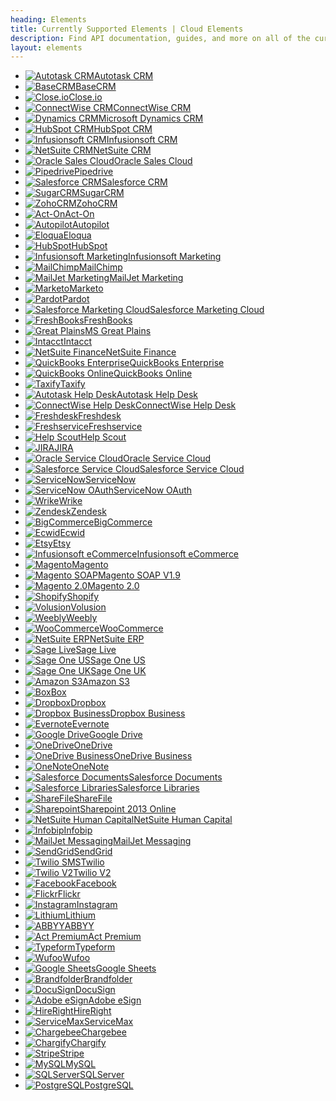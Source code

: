```yaml
---
heading: Elements
title: Currently Supported Elements | Cloud Elements
description: Find API documentation, guides, and more on all of the currently supported Elements.
layout: elements
---
```


* [![Autotask CRM](/assets/img/element-logos/autotask.png)Autotask CRM](./elements/autotask-crm/)
* [![BaseCRM](/assets/img/element-logos/basecrm.png)BaseCRM](./elements/basecrm/)
* [![Close.io](/assets/img/element-logos/closeio.png)Close.io](./elements/closeio/)
* [![ConnectWise CRM](/assets/img/element-logos/connectwise.png)ConnectWise CRM](./elements/connectwise-crm/)
* [![Dynamics CRM](/assets/img/element-logos/dynamicscrm.png)Microsoft Dynamics CRM](./elements/dynamicscrm/)
* [![HubSpot CRM](/assets/img/element-logos/hubspot.png)HubSpot CRM](./elements/hubspot-crm/)
* [![Infusionsoft CRM](/assets/img/element-logos/infusionsoft.png)Infusionsoft CRM](./elements/infusionsoft-crm/)
* [![NetSuite CRM](/assets/img/element-logos/netsuite.png)NetSuite CRM](./elements/netsuite-crm/)
* [![Oracle Sales Cloud](/assets/img/element-logos/oraclesalescloud.png)Oracle Sales Cloud](./elements/oraclesalescloud/)
* [![Pipedrive](/assets/img/element-logos/pipedrive.png)Pipedrive](./elements/pipedrive/)
* [![Salesforce CRM](/assets/img/element-logos/salesforce.png)Salesforce CRM](./elements/salesforce/)
* [![SugarCRM](/assets/img/element-logos/sugarcrm.png)SugarCRM](./elements/sugarcrm/)
* [![ZohoCRM](/assets/img/element-logos/zohocrm.png)ZohoCRM](./elements/zohocrm/)
* [![Act-On](/assets/img/element-logos/acton.png)Act-On](./elements/acton/)
* [![Autopilot](/assets/img/element-logos/autopilot.png)Autopilot](./elements/autopilot/)
* [![Eloqua](/assets/img/element-logos/eloqua.png)Eloqua](./elements/eloqua/)
* [![HubSpot](/assets/img/element-logos/hubspot.png)HubSpot](./elements/hubspot/)
* [![Infusionsoft Marketing](/assets/img/element-logos/infusionsoft.png)Infusionsoft Marketing](./elements/infusionsoft-marketing/)
* [![MailChimp](/assets/img/element-logos/mailchimp.png)MailChimp](./elements/mailchimp/)
* [![MailJet Marketing](/assets/img/element-logos/mailjet.png)MailJet Marketing](./elements/mailjet-marketing/)
* [![Marketo](/assets/img/element-logos/marketo.png)Marketo](./elements/marketo/)
* [![Pardot](/assets/img/element-logos/pardot.png)Pardot](./elements/pardot/)
* [![Salesforce Marketing Cloud](/assets/img/element-logos/salesforce.png)Salesforce Marketing Cloud](./elements/salesforce-marketing-cloud/)
* [![FreshBooks](/assets/img/element-logos/freshbooks.png)FreshBooks](./elements/freshbooks/)
* [![Great Plains](/assets/img/element-logos/greatplains.png)MS Great Plains](./elements/greatplains/)
* [![Intacct](/assets/img/element-logos/intacct.png)Intacct](./elements/intacct/)
* [![NetSuite Finance](/assets/img/element-logos/netsuite.png)NetSuite Finance](./elements/netsuite-finance/)
* [![QuickBooks Enterprise](/assets/img/element-logos/quickbooksenterprise.png)QuickBooks Enterprise](./elements/quickbooksenterprise/)
* [![QuickBooks Online](/assets/img/element-logos/quickbooksonline.png)QuickBooks Online](./elements/quickbooksonline/)
* [![Taxify](/assets/img/element-logos/taxify.png)Taxify](./elements/taxify/)
* [![Autotask Help Desk](/assets/img/element-logos/autotask.png)Autotask Help Desk](./elements/autotask-helpdesk/)
* [![ConnectWise Help Desk](/assets/img/element-logos/connectwise.png)ConnectWise Help Desk](./elements/connectwise-helpdesk/)
* [![Freshdesk](/assets/img/element-logos/freshdesk.png)Freshdesk](./elements/freshdesk/)
* [![Freshservice](/assets/img/element-logos/freshservice.png)Freshservice](./elements/freshservice/)
* [![Help Scout](/assets/img/element-logos/helpscout.png)Help Scout](./elements/helpscout/)
* [![JIRA](/assets/img/element-logos/jira.png)JIRA](./elements/jira/)
* [![Oracle Service Cloud](/assets/img/element-logos/oracleservicecloud.png)Oracle Service Cloud](./elements/oracleservicecloud/)
* [![Salesforce Service Cloud](/assets/img/element-logos/salesforce.png)Salesforce Service Cloud](./elements/salesforce-service-cloud/)
* [![ServiceNow](/assets/img/element-logos/servicenow.png)ServiceNow](./elements/servicenow/)
* [![ServiceNow OAuth](/assets/img/element-logos/servicenow.png)ServiceNow OAuth](./elements/servicenow-oauth/)
* [![Wrike](/assets/img/element-logos/wrike.png)Wrike](./elements/wrike/)
* [![Zendesk](/assets/img/element-logos/zendesk.png)Zendesk](./elements/zendesk/)
* [![BigCommerce](/assets/img/element-logos/bigcommerce.png)BigCommerce](./elements/bigcommerce/)
* [![Ecwid](/assets/img/element-logos/ecwid.png)Ecwid](./elements/ecwid/)
* [![Etsy](/assets/img/element-logos/etsy.png)Etsy](./elements/etsy/)
* [![Infusionsoft eCommerce](/assets/img/element-logos/infusionsoft.png)Infusionsoft eCommerce](./elements/infusionsoft-ecommerce/)
* [![Magento](/assets/img/element-logos/magento.png)Magento](./elements/magento/)
* [![Magento SOAP](/assets/img/element-logos/magento.png)Magento SOAP V1.9](./elements/magento-soap/)
* [![Magento 2.0](/assets/img/element-logos/magento.png)Magento 2.0](./elements/magentov2/)
* [![Shopify](/assets/img/element-logos/shopify.png)Shopify](./elements/shopify/)
* [![Volusion](/assets/img/element-logos/volusion.png)Volusion](./elements/volusion/)
* [![Weebly](/assets/img/element-logos/weebly.png)Weebly](./elements/weebly/)
* [![WooCommerce](/assets/img/element-logos/woocommerce.png)WooCommerce](./elements/woocommerce/)
* [![NetSuite ERP](/assets/img/element-logos/netsuite.png)NetSuite ERP](./elements/netsuite-erp/)
* [![Sage Live](/assets/img/element-logos/sagelive.png)Sage Live](./elements/sagelive/)
* [![Sage One US](/assets/img/element-logos/sageoneus.png)Sage One US](./elements/sageoneus/)
* [![Sage One UK](/assets/img/element-logos/sageoneus.png)Sage One UK](./elements/sageoneuk/)
* [![Amazon S3](/assets/img/element-logos/amazons3.png)Amazon S3](./elements/amazons3/)
* [![Box](/assets/img/element-logos/box.png)Box](./elements/box/)
* [![Dropbox](/assets/img/element-logos/dropbox.png)Dropbox](./elements/dropbox/)
* [![Dropbox Business](/assets/img/element-logos/dropbox.png)Dropbox Business](./elements/dropbox-business/)
* [![Evernote](/assets/img/element-logos/evernote.png)Evernote](./elements/evernote/)
* [![Google Drive](/assets/img/element-logos/googledrive.png)Google Drive](./elements/googledrive/)
* [![OneDrive](/assets/img/element-logos/onedrive.png)OneDrive](./elements/onedrive/)
* [![OneDrive Business](/assets/img/element-logos/onedrivebusiness.png)OneDrive Business](./elements/onedrivebusiness/)
* [![OneNote](/assets/img/element-logos/onenote.png)OneNote](./elements/onenote/)
* [![Salesforce Documents](/assets/img/element-logos/salesforce.png)Salesforce Documents](./elements/salesforce-documents/)
* [![Salesforce Libraries](/assets/img/element-logos/salesforce.png)Salesforce Libraries](./elements/salesforce-libraries/)
* [![ShareFile](/assets/img/element-logos/sharefile.png)ShareFile](./elements/sharefile/)
* [![Sharepoint](/assets/img/element-logos/sharepoint.png)Sharepoint 2013 Online](./elements/sharepoint/)
* [![NetSuite Human Capital](/assets/img/element-logos/netsuite.png)NetSuite Human Capital](./elements/netsuite-human-capital/)
* [![Infobip](/assets/img/element-logos/infobip.png)Infobip](./elements/infobip/)
* [![MailJet Messaging](/assets/img/element-logos/mailjet.png)MailJet Messaging](./elements/mailjet-messaging/)
* [![SendGrid](/assets/img/element-logos/sendgrid.png)SendGrid](./elements/sendgrid/)
* [![Twilio SMS](/assets/img/element-logos/twilio.png)Twilio](./elements/twilio/)
* [![Twilio V2](/assets/img/element-logos/twilio.png)Twilio V2](./elements/twilio-v2/)
* [![Facebook](/assets/img/element-logos/facebook.png)Facebook](./elements/facebook/)
* [![Flickr](/assets/img/element-logos/flickr.png)Flickr](./elements/flickr/)
* [![Instagram](/assets/img/element-logos/instagram.png)Instagram](./elements/instagram/)
* [![Lithium](/assets/img/element-logos/lithium.png)Lithium](./elements/lithium/)
* [![ABBYY](/assets/img/element-logos/abbyy.png)ABBYY](./elements/abbyy/)
* [![Act Premium](/assets/img/element-logos/actpremium.png)Act Premium](./elements/actpremium/)
* [![Typeform](/assets/img/element-logos/typeform.png)Typeform](./elements/typeform/)
* [![Wufoo](/assets/img/element-logos/wufoo.png)Wufoo](./elements/wufoo/)
* [![Google Sheets](/assets/img/element-logos/googlesheets.png)Google Sheets](./elements/googlesheets/)
* [![Brandfolder](/assets/img/element-logos/brandfolder.png)Brandfolder](./elements/brandfolder/)
* [![DocuSign](/assets/img/element-logos/docusign.png)DocuSign](./elements/docusign/)
* [![Adobe eSign](/assets/img/element-logos/adobeesign.png)Adobe eSign](./elements/adobe-esign/)
* [![HireRight](/assets/img/element-logos/hireright.png)HireRight](./elements/hireright/)
* [![ServiceMax](/assets/img/element-logos/servicemax.png)ServiceMax](./elements/servicemax/)
* [![Chargebee](/assets/img/element-logos/chargebee.png)Chargebee](./elements/chargebee/)
* [![Chargify](/assets/img/element-logos/chargify.png)Chargify](./elements/chargify/)
* [![Stripe](/assets/img/element-logos/stripe.png)Stripe](./elements/stripe/)
* [![MySQL](/assets/img/element-logos/mysql.png)MySQL](./elements/mysql/)
* [![SQLServer](/assets/img/element-logos/sqlserver.png)SQLServer](./elements/sqlserver/)
* [![PostgreSQL](/assets/img/element-logos/postgresql.png)PostgreSQL](./elements/postgresql/)
